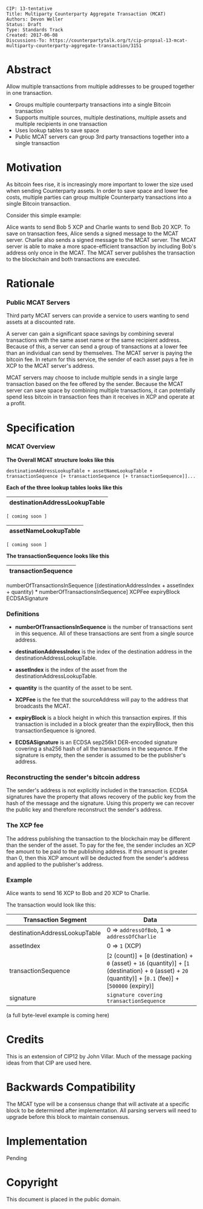     CIP: 13-tentative
    Title: Multiparty Counterparty Aggregate Transaction (MCAT)
    Authors: Devon Weller
    Status: Draft
    Type: Standards Track
    Created: 2017-06-08
    Discussions-To: https://counterpartytalk.org/t/cip-propsal-13-mcat-multiparty-counterparty-aggregate-transaction/3151


# Abstract

Allow multiple transactions from multiple addresses to be grouped together in one transaction.

* Groups multiple counterparty transactions into a single Bitcoin transaction
* Supports multiple sources, multiple destinations, multiple assets and multiple recipients in one transaction
* Uses lookup tables to save space
* Public MCAT servers can group 3rd party transactions together into a single transaction


# Motivation

As bitcoin fees rise, it is increasingly more important to lower the size used when sending Counterparty assets.  In order to save space and lower fee costs, multiple parties can group multiple Counterparty transactions into a single Bitcoin transaction.

Consider this simple example:

Alice wants to send Bob 5 XCP and Charlie wants to send Bob 20 XCP.  To save on transaction fees, Alice sends a signed message to the MCAT server.  Charlie also sends a signed message to the MCAT server.  The MCAT server is able to make a more space-efficient transaction by including Bob's address only once in the MCAT.  The MCAT server publishes the transaction to the blockchain and both transactions are executed.


# Rationale

### Public MCAT Servers 

Third party MCAT servers can provide a service to users wanting to send assets at a discounted rate.

A server can gain a significant space savings by combining several transactions with the same asset name or the same recipient address.  Because of this, a server can send a group of transactions at a lower fee than an individual can send by themselves.  The MCAT server is paying the bitcoin fee.  In return for this service, the sender of each asset pays a fee in XCP to the MCAT server's address.

MCAT servers may choose to include multiple sends in a single large transaction based on the fee offered by the sender.  Because the MCAT server can save space by combining multiple transactions, it can potentially spend less bitcoin in transaction fees than it receives in XCP and operate at a profit.



# Specification


### MCAT Overview

**The Overall MCAT structure looks like this**

    destinationAddressLookupTable + assetNameLookupTable + transactionSequence [+ transactionSequence [+ transactionSequence]]...


**Each of the three lookup tables looks like this**

destinationAddressLookupTable |
----------------------   |
`[ coming soon ]`

assetNameLookupTable |
----------------------   |
`[ coming soon ]`


**The transactionSequence looks like this**

transactionSequence |
---------------------- |
numberOfTransactionsInSequence
[(destinationAddressIndex + assetIndex + quantity) * numberOfTransactionsInSequence]
XCPFee
expiryBlock
ECDSASignature


### Definitions

- **numberOfTransactionsInSequence** is the number of transactions sent in this sequence.  All of these transactions are sent from a single source address.

- **destinationAddressIndex** is the index of the destination address in the destinationAddressLookupTable.

- **assetIndex** is the index of the asset from the destinationAddressLookupTable.

- **quantity** is the quantity of the asset to be sent.

- **XCPFee** is the fee that the sourceAddress will pay to the address that broadcasts the MCAT.

- **expiryBlock** is a block height in which this transaction expires.  If this transaction is included in a block greater than the expiryBlock, then this transactionSequence is ignored.

- **ECDSASignature** is an ECDSA sep256k1 DER-encoded signature covering a sha256 hash of all the transactions in the sequence.  If the signature is empty, then the sender is assumed to be the publisher's address.


### Reconstructing the sender's bitcoin address

The sender's address is not explicitly included in the transaction.  ECDSA signatures have the property that allows recovery of the public key from the hash of the message and the signature.  Using this property we can recover the public key and therefore reconstruct the sender's address.

### The XCP fee

The address publishing the transaction to the blockchain may be different than the sender of the asset. To pay for the fee, the sender includes an XCP fee amount to be paid to the publishing address.  If this amount is greater than 0, then this XCP amount will be deducted from the sender's address and applied to the publisher's address.


### Example

Alice wants to send 16 XCP to Bob and 20 XCP to Charlie.

The transaction would look like this:

Transaction Segment           | Data 
--------------------          |--------------------
destinationAddressLookupTable | 0 => `addressOfBob`, 1 => `addressOfCharlie`
assetIndex                    | 0 => `1` (XCP)
transactionSequence           | [`2` (count)] + [`0` (destination) + `0` (asset) + `16` (quantity)] + [`1` (destination) + `0` (asset) + `20` (quantity)] + [`0.1` (fee)] + [`500000` (expiry)]
signature                     | `signature covering transactionSequence`


(a full byte-level example is coming here)




# Credits

This is an extension of CIP12 by John Villar.  Much of the message packing ideas from that CIP are used here.


# Backwards Compatibility

The MCAT type will be a consensus change that will activate at a specific block to be determined after implementation.  All parsing servers will need to upgrade before this block to maintain consensus.


# Implementation

Pending


# Copyright ##

This document is placed in the public domain.



